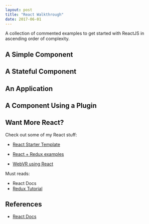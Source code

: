 ```yaml
---
layout: post
title: "React Walkthrough"
date: 2017-06-01
---
```


A collection of commented examples to get started with ReactJS in ascending order of complexity. 

## A Simple Component

<script src="https://gist.github.com/murielg/b8ce1912a20c5518508be468beee8a58.js"></script>

## A Stateful Component

<script src="https://gist.github.com/murielg/af9c063ea3ea994f6368e2ee39b803bc.js"></script>

## An Application

<script src="https://gist.github.com/murielg/b37c7aae5cef26065b0379f5af3578a8.js"></script>

## A Component Using a Plugin

<script src="https://gist.github.com/murielg/47c33421602db2f9e0d8055787954139.js"></script>

## Want More React?

Check out some of my React stuff:

  - [React Starter Template](https://github.com/murielg/reactstarter)

  - [React + Redux examples](https://github.com/murielg/react-redux)

  - [WebVR using React](https://github.com/murielg/webvr) 


Must reads:

- React Docs 
- [Redux Tutorial](https://egghead.io/courses/getting-started-with-redux)

## References

- [React Docs](https://facebook.github.io/react/)

